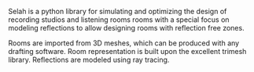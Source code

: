 Selah is a python library for simulating and optimizing the design of recording studios and listening rooms
rooms with a special focus on modeling reflections to allow designing rooms with reflection free zones.

Rooms are imported from 3D meshes, which  can be produced with any drafting software. Room representation is
built upon the excellent trimesh library. Reflections are modeled using ray tracing.
